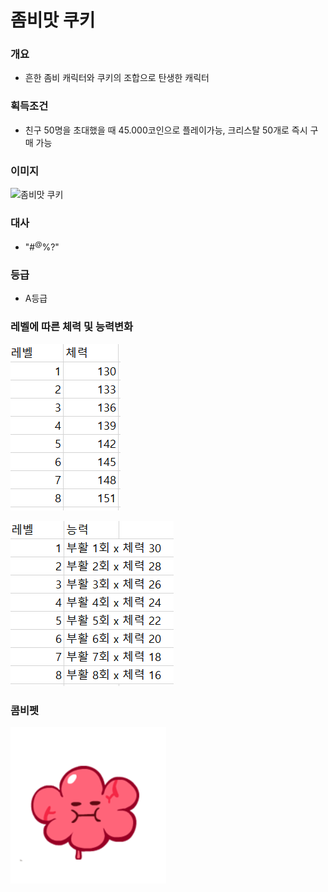 # 좀비맛 쿠키
### 개요
- 흔한 좀비 캐릭터와 쿠키의 조합으로 탄생한 캐릭터
### 획득조건
- 친구 50명을 초대했을 때 45.000코인으로 플레이가능, 크리스탈 50개로 즉시 구매 가능
### 이미지
![좀비맛 쿠키](./.PNG)
### 대사
- "#$^@%@#$%?"
### 등급
- A등급
### 레벨에 따른 체력 및 능력변화
![체력표](./VIEW-02.PNG)


![능력표](./VIEW-03.PNG)

### 콤비펫
![브레인껌](./VIEW-04.PNG)
